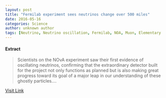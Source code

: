 ```yaml
---
layout: post
title: "Fermilab experiment sees neutrinos change over 500 miles"
date: 2016-05-16
categories: Science
author: unknown author
tags: [Neutrino, Neutrino oscillation, Fermilab, NOA, Muon, Elementary particle, MINOS, T2K experiment, Electron, Matter, Mechanics, Physical universe, Theoretical physics, Particle physics, Physics, Physical sciences]
---
```





#### Extract
>Scientists on the NOvA experiment saw their first evidence of oscillating neutrinos, confirming that the extraordinary detector built for the project not only functions as planned but is also making great progress toward its goal of a major leap in our understanding of these ghostly particles....



[Visit Link](http://phys.org/news/2015-08-fermilab-neutrinos-miles.html)


